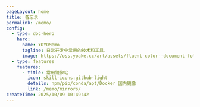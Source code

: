 ```yaml
---
pageLayout: home
title: 备忘录
permalink: /memo/
config:
  - type: doc-hero
    hero:
      name: YOYOMemo
      tagline: 日常开发中常用的技术和工具。
      image: https://oss.yoake.cc/art/assets/fluent-color--document-folder-24.svg
  - type: features
    features:
      - title: 常用镜像站
        icon: skill-icons:github-light
        details: npm/pip/conda/apt/Docker 国内镜像
        link: /memo/mirrors/
createTime: 2025/10/09 10:49:42
---
```


